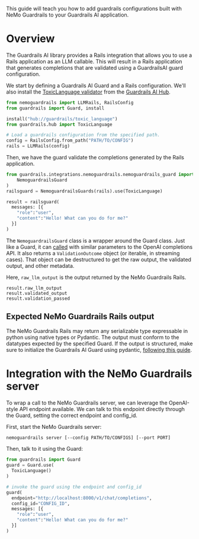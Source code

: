 This guide will teach you how to add guardrails configurations built with NeMo Guardrails to your Guardrails AI application.

# Overview

The Guardrails AI library provides a Rails integration that allows you to use a Rails application as an LLM callable. This will result in a Rails application that generates completions that are validated using a GuardrailsAI guard configuration.

We start by defining a Guardrails AI Guard and a Rails configuration. We'll also install the [ToxicLanguage validator](https://hub.guardrailsai.com/validator/guardrails/toxic_language) from the [Guardrails AI Hub](https://hub.guardrailsai.com/).

```python
from nemoguardrails import LLMRails, RailsConfig
from guardrails import Guard, install

install("hub://guardrails/toxic_language")
from guardrails.hub import ToxicLanguage

# Load a guardrails configuration from the specified path.
config = RailsConfig.from_path("PATH/TO/CONFIG")
rails = LLMRails(config)
```

Then, we have the guard validate the completions generated by the Rails application.

```python
from guardrails.integrations.nemoguardrails.nemoguardrails_guard import (
    NemoguardrailsGuard
)
railsguard = NemoguardrailsGuards(rails).use(ToxicLanguage)

result = railsguard(
  messages: [{
    "role":"user",
    "content":"Hello! What can you do for me?"
  }]
)
```

The `NemoguardrailsGuard` class is a wrapper around the Guard class. Just like a Guard, it can [called](https://www.guardrailsai.com/docs/api_reference_markdown/guards#__call__) with similar parameters to the OpenAI completions API. It also returns a `ValidationOutcome` object (or iterable, in streaming cases). That object can be destructured to get the raw output, the validated output, and other metadata.

Here, `raw_llm_output` is the output returned by the NeMo Guardrails Rails.

```
result.raw_llm_output
result.validated_output
result.validation_passed
```

## Expected NeMo Guardrails Rails output

The NeMo Guardrails Rails may return any serializable type expressable in python using native types or Pydantic. The output must conform to the datatypes expected by the specified Guard. If the output is structured, make sure to initialize the Guardrails AI Guard using pydantic, [following this guide](https://www.guardrailsai.com/docs/how_to_guides/generate_structured_data).

# Integration with the NeMo Guardrails server

To wrap a call to the NeMo Guardrails server, we can leverage the OpenAI-style API endpoint available. We can talk to this endpoint directly through the Guard, setting the correct endpoint and config_id.


First, start the NeMo Guardrails server:

```bash
nemoguardrails server [--config PATH/TO/CONFIGS] [--port PORT]
```

Then, talk to it using the Guard:

```python
from guardrails import Guard
guard = Guard.use(
  ToxicLanguage()
)

# invoke the guard using the endpoint and config_id
guard(
  endpoint="http://localhost:8000/v1/chat/completions",
  config_id="CONFIG_ID",
  messages: [{
    "role":"user",
    "content":"Hello! What can you do for me?"
  }]
)
```
